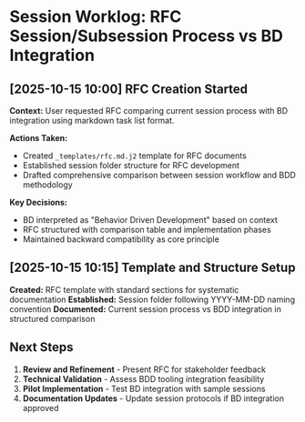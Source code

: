 # Session Worklog: RFC Session/Subsession Process vs BD Integration

## [2025-10-15 10:00] RFC Creation Started

**Context:** User requested RFC comparing current session process with BD integration using markdown task list format.

**Actions Taken:**
- Created `_templates/rfc.md.j2` template for RFC documents
- Established session folder structure for RFC development
- Drafted comprehensive comparison between session workflow and BDD methodology

**Key Decisions:**
- BD interpreted as "Behavior Driven Development" based on context
- RFC structured with comparison table and implementation phases
- Maintained backward compatibility as core principle

## [2025-10-15 10:15] Template and Structure Setup

**Created:** RFC template with standard sections for systematic documentation
**Established:** Session folder following YYYY-MM-DD naming convention
**Documented:** Current session process vs BDD integration in structured comparison

## Next Steps

1. **Review and Refinement** - Present RFC for stakeholder feedback
2. **Technical Validation** - Assess BDD tooling integration feasibility
3. **Pilot Implementation** - Test BD integration with sample sessions
4. **Documentation Updates** - Update session protocols if BD integration approved